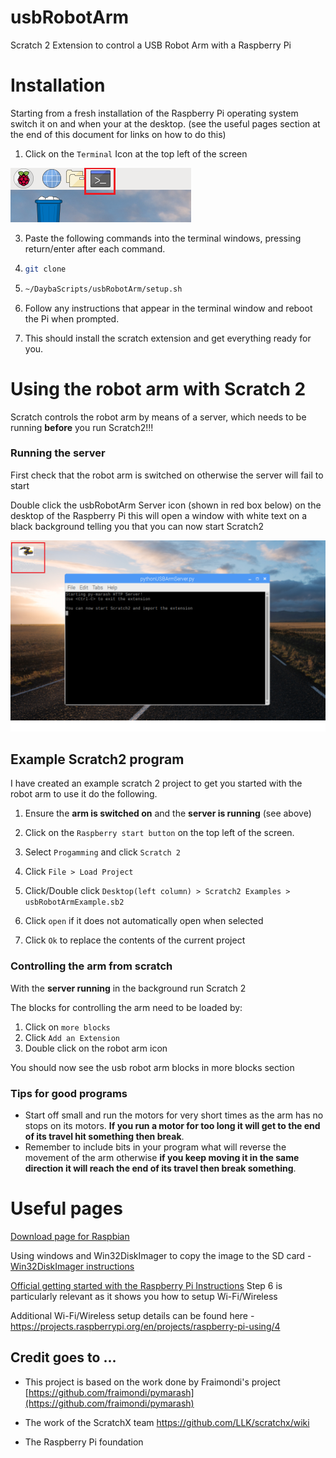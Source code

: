# usbRobotArm
Scratch 2 Extension to control a USB Robot Arm with a Raspberry Pi

# Installation 

Starting from a fresh installation of the Raspberry Pi operating system switch it on and when your at the desktop. (see the useful pages section at the  end of this document for links on how to do this)

1. Click on the `Terminal` Icon at the top left of the screen 

![Pic of Terminal Icon][Terminal]

3. Paste the following commands into the terminal windows, pressing return/enter after each command.

4. ```bash
   git clone 
   ```

5. ```bash
   ~/DaybaScripts/usbRobotArm/setup.sh
   ```

6. Follow any instructions that appear in the terminal window and reboot the Pi when prompted. 

7. This should install the scratch extension and get everything ready for you. 

# Using the robot arm with Scratch 2

Scratch controls the robot arm by means of a server, which needs to be running **before** you run Scratch2!!!

### Running the server 

First check that the robot arm is switched on otherwise the server will fail to start

Double click the usbRobotArm Server icon (shown in red box below) on the desktop of the Raspberry Pi this will open a window with white text on a black background telling you that you can now start Scratch2

![Arm Server Icon and Terminal running][ArmServer]

## Example Scratch2 program 

I have created an example scratch 2 project to get you started with the robot arm to use it do the following.

1. Ensure the **arm is switched on** and the **server is running** (see above)

2. Click on the ```Raspberry start button``` on the top left of the screen.

3. Select ```Progamming``` and click ```Scratch 2```

4. Click ```File > Load Project```

5. Click/Double click ```Desktop(left column) > Scratch2 Examples > usbRobotArmExample.sb2```

6. Click ```open``` if it does not automatically open when selected 

7. Click ```Ok``` to replace the contents of the current project




### Controlling the arm from scratch 

With the **server running** in the background run Scratch 2 

The blocks for controlling the arm need to be loaded by:

1. Click on `more blocks`
2. Click `Add an Extension`
3. Double click on the robot arm icon 

You should now see the usb robot arm blocks in more blocks section


### Tips for good programs 

- Start off small and run the motors for very short times as the arm has no stops on its motors. **If you run a motor for too long it will get to the end of its travel hit something then break**. 
- Remember to include bits in your program what will reverse the movement of the arm otherwise **if you keep moving it in the same direction it will reach the end of its travel then break something**.



# Useful pages 

[Download page for Raspbian](https://www.raspberrypi.org/downloads/raspbian/)

Using windows and Win32DiskImager to copy the image to the SD card - [Win32DiskImager instructions](https://www.raspberrypi.org/documentation/installation/installing-images/windows.md)

[Official getting started with the Raspberry Pi Instructions](https://projects.raspberrypi.org/en/projects/raspberry-pi-getting-started) Step 6 is particularly relevant as it shows you how to setup Wi-Fi/Wireless

Additional Wi-Fi/Wireless setup details can be found here - https://projects.raspberrypi.org/en/projects/raspberry-pi-using/4



## Credit goes to ...

* This project is based on the work done by Fraimondi's project [https://github.com/fraimondi/pymarash](https://github.com/fraimondi/pymarash)

* The work of the ScratchX team https://github.com/LLK/scratchx/wiki 
* The Raspberry Pi foundation 

[Terminal]: ./README/Terminal.png "Terminal Icon at top of screen"

[ArmServer]: ./README/ArmServer.png "Arm server icon and server terminal window running "